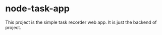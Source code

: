 # node-task-app
This project is the simple task recorder web app. It is just the backend of project.
